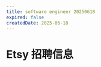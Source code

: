 ```yaml
---
title: software engineer 20250618
expired: false
createdDate: 2025-06-18
---
```


# Etsy 招聘信息

<JobPostingTable job-posting-json-path="etsy/data/software-engineer-20250618-2" />

